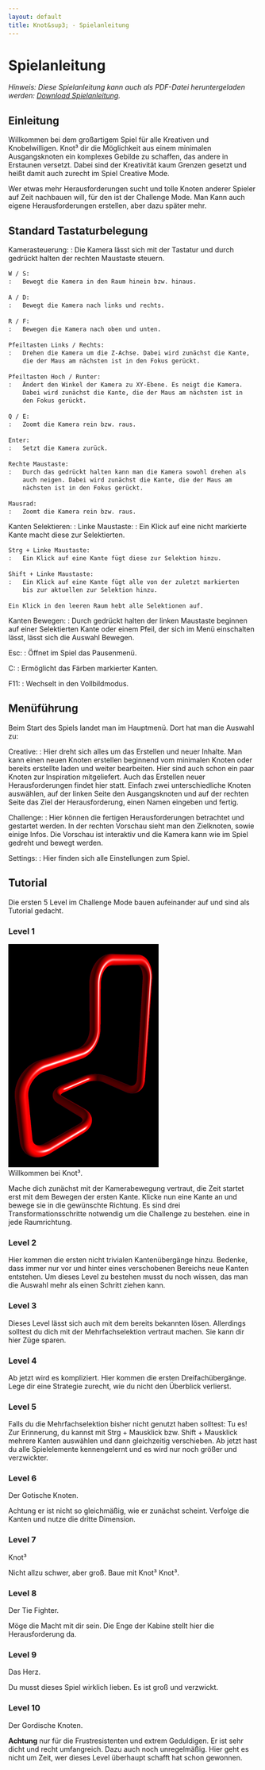 ```yaml
---
layout: default
title: Knot&sup3; - Spielanleitung
---
```

# Spielanleitung

*Hinweis: Diese Spielanleitung kann auch als PDF-Datei heruntergeladen werden: [Download Spielanleitung]({{site.baseurl}}doc/Spielanleitung.pdf).*

## Einleitung

Willkommen bei dem großartigem Spiel für alle Kreativen und Knobelwilligen. Knot&sup3; dir die Möglichkeit aus einem minimalen Ausgangsknoten ein komplexes Gebilde zu schaffen, das andere in Erstaunen versetzt. Dabei sind der Kreativität kaum Grenzen gesetzt und heißt damit auch zurecht im Spiel Creative Mode.

Wer etwas mehr Herausforderungen sucht und tolle Knoten anderer Spieler auf Zeit nachbauen will, für den ist der Challenge Mode. Man Kann auch eigene Herausforderungen erstellen, aber dazu später mehr.

## Standard Tastaturbelegung

Kamerasteuerung:
:   Die Kamera lässt sich mit der Tastatur und durch gedrückt halten der
    rechten Maustaste steuern.

    W / S:
    :   Bewegt die Kamera in den Raum hinein bzw. hinaus.

    A / D:
    :   Bewegt die Kamera nach links und rechts.

    R / F:
    :   Bewegen die Kamera nach oben und unten.

    Pfeiltasten Links / Rechts:
    :   Drehen die Kamera um die Z-Achse. Dabei wird zunächst die Kante,
        die der Maus am nächsten ist in den Fokus gerückt.

    Pfeiltasten Hoch / Runter:
    :   Ändert den Winkel der Kamera zu XY-Ebene. Es neigt die Kamera.
        Dabei wird zunächst die Kante, die der Maus am nächsten ist in
        den Fokus gerückt.

    Q / E:
    :   Zoomt die Kamera rein bzw. raus.

    Enter:
    :   Setzt die Kamera zurück.

    Rechte Maustaste:
    :   Durch das gedrückt halten kann man die Kamera sowohl drehen als
        auch neigen. Dabei wird zunächst die Kante, die der Maus am
        nächsten ist in den Fokus gerückt.

    Mausrad:
    :   Zoomt die Kamera rein bzw. raus.

Kanten Selektieren:
:   Linke Maustaste:
    :   Ein Klick auf eine nicht markierte Kante macht diese zur
        Selektierten.

    Strg + Linke Maustaste:
    :   Ein Klick auf eine Kante fügt diese zur Selektion hinzu.

    Shift + Linke Maustaste:
    :   Ein Klick auf eine Kante fügt alle von der zuletzt markierten
        bis zur aktuellen zur Selektion hinzu.

    Ein Klick in den leeren Raum hebt alle Selektionen auf.

Kanten Bewegen:
:   Durch gedrückt halten der linken Maustaste beginnen auf einer
    Selektierten Kante oder einem Pfeil, der sich im Menü einschalten
    lässt, lässt sich die Auswahl Bewegen.

Esc:
:   Öffnet im Spiel das Pausenmenü.

C:
:   Ermöglicht das Färben markierter Kanten.

F11:
:   Wechselt in den Vollbildmodus.

## Menüführung

Beim Start des Spiels landet man im Hauptmenü. Dort hat man die Auswahl zu:

Creative:
:   Hier dreht sich alles um das Erstellen und neuer Inhalte. Man kann einen neuen Knoten erstellen beginnend vom minimalen Knoten oder bereits erstellte laden und weiter bearbeiten. Hier sind auch schon ein paar Knoten zur Inspiration mitgeliefert. Auch das Erstellen neuer Herausforderungen findet hier statt. Einfach zwei unterschiedliche Knoten auswählen, auf der linken Seite den Ausgangsknoten und auf der rechten Seite das Ziel der Herausforderung, einen Namen eingeben und fertig.

Challenge:
:   Hier können die fertigen Herausforderungen betrachtet und gestartet werden. In der rechten Vorschau sieht man den Zielknoten, sowie einige Infos. Die Vorschau ist interaktiv und die Kamera kann wie im Spiel gedreht und bewegt werden.

Settings:
:   Hier finden sich alle Einstellungen zum Spiel.

## Tutorial

Die ersten 5 Level im Challenge Mode bauen aufeinander auf und sind als Tutorial gedacht.

### Level 1
<div class="screenshot_float"><img src="screenshots/challenge1.png" /></div>
Willkommen bei Knot&sup3;.

Mache dich zunächst mit der Kamerabewegung vertraut, die Zeit startet
erst mit dem Bewegen der ersten Kante. Klicke nun eine Kante an und
bewege sie in die gewünschte Richtung. Es sind drei
Transformationsschritte notwendig um die Challenge zu bestehen. eine in
jede Raumrichtung.

### Level 2

Hier kommen die ersten nicht trivialen Kantenübergänge hinzu. Bedenke,
dass immer nur vor und hinter eines verschobenen Bereichs neue Kanten
entstehen. Um dieses Level zu bestehen musst du noch wissen, das man die
Auswahl mehr als einen Schritt ziehen kann.

### Level 3

Dieses Level lässt sich auch mit dem bereits bekannten lösen. Allerdings
solltest du dich mit der Mehrfachselektion vertraut machen. Sie kann dir
hier Züge sparen.

### Level 4

Ab jetzt wird es kompliziert. Hier kommen die ersten Dreifachübergänge.
Lege dir eine Strategie zurecht, wie du nicht den Überblick verlierst.

### Level 5

Falls du die Mehrfachselektion bisher nicht genutzt haben solltest: Tu
es! Zur Erinnerung, du kannst mit Strg + Mausklick bzw. Shift +
Mausklick mehrere Kanten auswählen und dann gleichzeitig verschieben. Ab
jetzt hast du alle Spielelemente kennengelernt und es wird nur noch
größer und verzwickter.

### Level 6

Der Gotische Knoten.

Achtung er ist nicht so gleichmäßig, wie er zunächst scheint. Verfolge
die Kanten und nutze die dritte Dimension.

### Level 7

Knot&sup3;

Nicht allzu schwer, aber groß. Baue mit Knot&sup3; Knot&sup3;.

### Level 8

Der Tie Fighter.

Möge die Macht mit dir sein. Die Enge der Kabine stellt hier die
Herausforderung da.

### Level 9

Das Herz.

Du musst dieses Spiel wirklich lieben. Es ist groß und verzwickt.

### Level 10

Der Gordische Knoten.

<span>**Achtung**</span> nur für die Frustresistenten und extrem
Geduldigen. Er ist sehr dicht und recht umfangreich. Dazu auch noch
unregelmäßig. Hier geht es nicht um Zeit, wer dieses Level überhaupt
schafft hat schon gewonnen.
